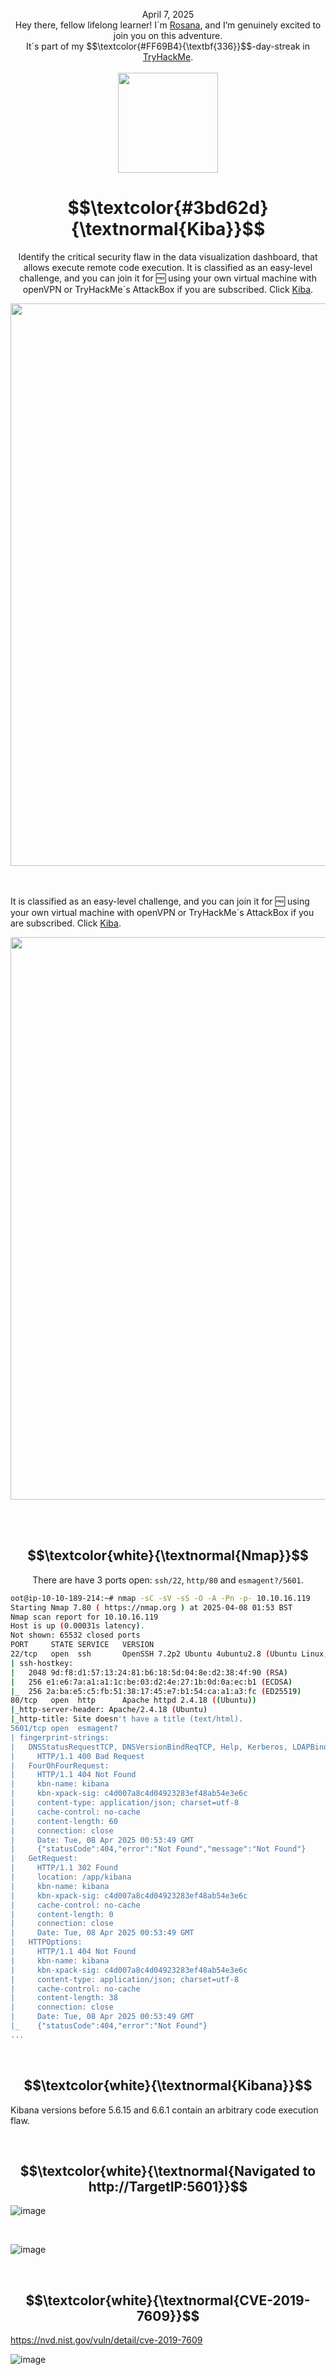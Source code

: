 <p align="center"><p align="center">April 7, 2025<br>
Hey there, fellow lifelong learner! I´m <a href="https://www.linkedin.com/in/rosanafssantos/">Rosana</a>, and I’m genuinely excited to join you on this adventure.<br>
It´s part of my $$\textcolor{#FF69B4}{\textbf{336}}$$-day-streak in  <a href="https://tryhackme.com">TryHackMe</a>.<br><br>
  <img width="160px" src="https://github.com/user-attachments/assets/2618b170-66fb-4cd0-8989-4baf6071e985"></p>

<h1 align="center"> $$\textcolor{#3bd62d}{\textnormal{Kiba}}$$</h1>


<p align="center">Identify the critical security flaw in the data visualization dashboard, that allows execute remote code execution. It is classified as an easy-level challenge, and you can join it for 🆓 using your own virtual machine with openVPN or TryHackMe´s AttackBox if you are subscribed. Click <a href="https://tryhackme.com/room/kiba">Kiba</a>.</p>

<p align="center"> <img width="900px" src=""> </p>

<br>
<br> It is classified as an easy-level challenge, and you can join it for 🆓 using your own virtual machine with openVPN or TryHackMe´s AttackBox if you are subscribed. Click <a href="https://tryhackme.com/room/kiba">Kiba</a>.</p>

<p align="center"> <img width="900px" src=""> </p>

<br>
<br>

<h2 align="center">$$\textcolor{white}{\textnormal{Nmap}}$$</h2>


<p align="center">There are have 3 ports open: <code>ssh/22</code>, <code>http/80</code> and <code>esmagent?/5601</code>. </p>

```bash
oot@ip-10-10-189-214:~# nmap -sC -sV -sS -O -A -Pn -p- 10.10.16.119
Starting Nmap 7.80 ( https://nmap.org ) at 2025-04-08 01:53 BST
Nmap scan report for 10.10.16.119
Host is up (0.00031s latency).
Not shown: 65532 closed ports
PORT     STATE SERVICE   VERSION
22/tcp   open  ssh       OpenSSH 7.2p2 Ubuntu 4ubuntu2.8 (Ubuntu Linux; protocol 2.0)
| ssh-hostkey: 
|   2048 9d:f8:d1:57:13:24:81:b6:18:5d:04:8e:d2:38:4f:90 (RSA)
|   256 e1:e6:7a:a1:a1:1c:be:03:d2:4e:27:1b:0d:0a:ec:b1 (ECDSA)
|_  256 2a:ba:e5:c5:fb:51:38:17:45:e7:b1:54:ca:a1:a3:fc (ED25519)
80/tcp   open  http      Apache httpd 2.4.18 ((Ubuntu))
|_http-server-header: Apache/2.4.18 (Ubuntu)
|_http-title: Site doesn't have a title (text/html).
5601/tcp open  esmagent?
| fingerprint-strings: 
|   DNSStatusRequestTCP, DNSVersionBindReqTCP, Help, Kerberos, LDAPBindReq, LDAPSearchReq, LPDString, RPCCheck, RTSPRequest, SIPOptions, SMBProgNeg, SSLSessionReq, TLSSessionReq, TerminalServerCookie, X11Probe: 
|     HTTP/1.1 400 Bad Request
|   FourOhFourRequest: 
|     HTTP/1.1 404 Not Found
|     kbn-name: kibana
|     kbn-xpack-sig: c4d007a8c4d04923283ef48ab54e3e6c
|     content-type: application/json; charset=utf-8
|     cache-control: no-cache
|     content-length: 60
|     connection: close
|     Date: Tue, 08 Apr 2025 00:53:49 GMT
|     {"statusCode":404,"error":"Not Found","message":"Not Found"}
|   GetRequest: 
|     HTTP/1.1 302 Found
|     location: /app/kibana
|     kbn-name: kibana
|     kbn-xpack-sig: c4d007a8c4d04923283ef48ab54e3e6c
|     cache-control: no-cache
|     content-length: 0
|     connection: close
|     Date: Tue, 08 Apr 2025 00:53:49 GMT
|   HTTPOptions: 
|     HTTP/1.1 404 Not Found
|     kbn-name: kibana
|     kbn-xpack-sig: c4d007a8c4d04923283ef48ab54e3e6c
|     content-type: application/json; charset=utf-8
|     cache-control: no-cache
|     content-length: 38
|     connection: close
|     Date: Tue, 08 Apr 2025 00:53:49 GMT
|_    {"statusCode":404,"error":"Not Found"}
...
```

<br>

<h2 align="center">$$\textcolor{white}{\textnormal{Kibana}}$$</h2>
<p>Kibana versions before 5.6.15 and 6.6.1 contain an arbitrary code execution flaw.</p>




<br>

<h2 align="center">$$\textcolor{white}{\textnormal{Navigated to http://TargetIP:5601}}$$</h2>

![image](https://github.com/user-attachments/assets/db494326-46c0-418c-81ca-4aaaf48f54f7)

<br>

![image](https://github.com/user-attachments/assets/4bdaf403-5030-4c5e-adb1-66183ce154ac)

<br>


<h2 align="center">$$\textcolor{white}{\textnormal{CVE-2019-7609}}$$</h2>

https://nvd.nist.gov/vuln/detail/cve-2019-7609

![image](https://github.com/user-attachments/assets/0b3b8237-3715-4e9f-bf03-f73056bba5dd)




